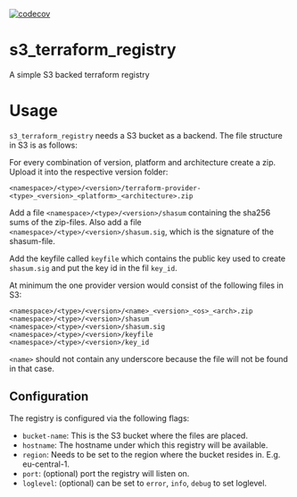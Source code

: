 [![codecov](https://codecov.io/gh/mdreem/s3_terraform_registry/branch/master/graph/badge.svg?token=33R19vS2kL)](https://codecov.io/gh/mdreem/s3_terraform_registry)

# s3_terraform_registry
A simple S3 backed terraform registry

# Usage

`s3_terraform_registry` needs a S3 bucket as a backend. The file structure in S3 is as follows:

For every combination of version, platform and architecture create a zip. Upload it into the respective
version folder:

```text
<namespace>/<type>/<version>/terraform-provider-<type>_<version>_<platform>_<architecture>.zip
```

Add a file `<namespace>/<type>/<version>/shasum` containing the sha256 sums of the zip-files. Also add
a file `<namespace>/<type>/<version>/shasum.sig`, which is the signature of the shasum-file.

Add the keyfile called `keyfile` which contains the public key used to create `shasum.sig` and put the key id
in the fil `key_id`.

At minimum the one provider version would consist of the following files in S3:

```text
<namespace>/<type>/<version>/<name>_<version>_<os>_<arch>.zip
<namespace>/<type>/<version>/shasum
<namespace>/<type>/<version>/shasum.sig
<namespace>/<type>/<version>/keyfile
<namespace>/<type>/<version>/key_id
```

`<name>` should not contain any underscore because the file will not be found in that case.

## Configuration

The registry is configured via the following flags:

- `bucket-name`: This is the S3 bucket where the files are placed.
- `hostname`: The hostname under which this registry will be available.
- `region`: Needs to be set to the region where the bucket resides in. E.g. eu-central-1.
- `port`: (optional) port the registry will listen on.
- `loglevel`: (optional) can be set to `error`, `info`, `debug` to set loglevel.
